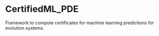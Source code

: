 # CertifiedML_PDE
Framework to compute certificates for machine learning predictions for evolution systems.
